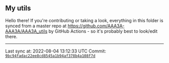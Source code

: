 ## My utils

Hello there! If you're contributing or taking a look, everything in this folder
is synced from a master repo at https://github.com/AAA3A-AAA3A/AAA3A_utils by GitHub Actions -
so it's probably best to look/edit there.

---

Last sync at: 2022-08-04 13:12:33 UTC
Commit: [`9bc94fadac22ee8cd8545a1b94af378b4a108f7d`](https://github.com/AAA3A-AAA3A/AAA3A_utils/commit/9bc94fadac22ee8cd8545a1b94af378b4a108f7d)
